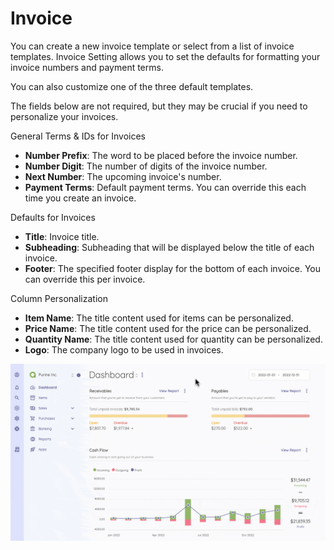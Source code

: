 Invoice
=========

You can create a new invoice template or select from a list of invoice templates. Invoice Setting allows you to set the defaults for formatting your invoice numbers and payment terms.

You can also customize one of the three default templates. 

The fields below are not required, but they may be crucial if you need to personalize your invoices.  

General Terms & IDs for Invoices
- **Number Prefix**: The word to be placed before the invoice number.
- **Number Digit**: The number of digits of the invoice number.
- **Next Number**: The upcoming invoice's number.
- **Payment Terms**: Default payment terms. You can override this each time you create an invoice.

Defaults for Invoices
- **Title**: Invoice title.
- **Subheading**: Subheading that will be displayed below the title of each invoice.
- **Footer**: The specified footer display for the bottom of each invoice. You can override this per invoice.

Column Personalization
- **Item Name**: The title content used for items can be personalized.
- **Price Name**: The title content used for the price can be personalized.
- **Quantity Name**: The title content used for quantity can be personalized. 
- **Logo**: The company logo to be used in invoices.

![Invoice settings](_images/invoice-settings.gif)